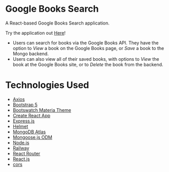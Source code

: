 # Google Books Search

A React-based Google Books Search application.

Try the application out [Here](https://books-search-rgc.herokuapp.com/)!

- Users can search for books via the Google Books API. They have the option to _View_ a book on the Google Books page, or _Save_ a book to the Mongo backend.
- Users can also view all of their saved books, with options to _View_ the book at the Google Books site, or to _Delete_ the book from the backend.

# Technologies Used

- [Axios](https://www.npmjs.com/package/axios)
- [Bootstrap 5](https://getbootstrap.com/docs/5.2/getting-started/introduction/)
- [Bootswatch Materia Theme](https://bootswatch.com/materia/)
- [Create React App](https://create-react-app.dev)
- [Express.js](https://expressjs.com/)
- [Helmet](https://www.npmjs.com/package/helmet)
- [MongoDB Atlas](https://www.mongodb.com/atlas/database)
- [Mongoose.js ODM](https://mongoosejs.com/)
- [Node.js](https://nodejs.org/)
- [Railway](https://railway.app)
- [React Router](https://reactrouter.com/en/main)
- [React.js](https://reactjs.org)
- [cors](https://www.npmjs.com/package/cors)
